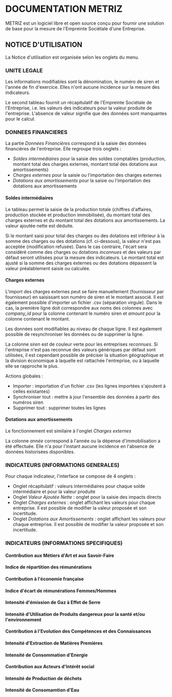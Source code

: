 # DOCUMENTATION METRIZ

METRIZ est un logiciel libre et open source conçu pour fournir une solution de base pour la mesure de l'Empreinte Sociétale d'une Entreprise.

## NOTICE D'UTILISATION

La Notice d'utilisation est organisée selon les onglets du menu.

### UNITE LEGALE

Les informations modifiables sont la dénomination, le numéro de siren et l'année de fin d'exercice.
Elles n'ont aucune incidence sur la mesure des indicateurs.

Le second tableau fournit un récapitulatif de l'Empreinte Sociétale de l'Entreprise, i.e. les valeurs des indicateurs pour la valeur produite de l'entreprise.
L'absence de valeur signifie que des données sont manquantes pour le calcul.

### DONNEES FINANCIERES

La partie *Données Financières* correspond à la saisie des données financières de l'entreprise. Elle regroupe trois onglets :
* *Soldes intermédiaires* pour la saisie des soldes comptables (production, montant total des charges externes, montant total des dotations aux amortissements)
* *Charges externes* pour la saisie ou l'importation des charges externes
* *Dotations aux amortissements* pour la saisie ou l'importation des dotations aux amortissements

#### Soldes intermédiaires

Le tableau permet la saisie de la production totale (chiffres d'affaires, production stockée et production immobilisée), du montant total des charges externes et du montant total des dotations aux amortissements. La valeur ajoutée nette est déduite.

Si le montant saisi pour total des charges ou des dotations est inférieur à la somme des charges ou des dotations (cf. ci-dessous), la valeur n'est pas acceptée (modification refusée). Dans le cas contraire, l'écart sera considéré comme des charges ou dotations *inconnues* et des valeurs par défaut seront utilisées pour la mesure des indicateurs.
Le montant total est ajusté si la somme des charges externes ou des dotations dépassent la valeur préalablement saisie ou calculée.

#### Charges externes

L'import des charges externes peut se faire manuellement (fournisseur par fournisseur) en saisissant son numéro de siren et le montant associé. Il est également possible d'importer un fichier .csv (séparation virgule). Dans le cas, la première ligne doit correspondre aux noms des colonnes avec *company_id* pour la colonne contenant le numéro siren et *amount* pour la colonne contenant le montant.

Les données sont modifiables au niveau de chaque ligne. Il est également possible de resynchroniser les données ou de supprimer la ligne.

La colonne *siren* est de couleur verte pour les entreprises *reconnues*.
Si l'entreprise n'est pas reconnue des valeurs génériques par défaut sont utilisées, il est cependant possible de préciser la situation géographique et la division économique à laquelle est rattachée l'entreprise, ou à laquelle elle se rapproche le plus.

Actions globales :
* Importer : importation d'un fichier .csv (les lignes importées s'ajoutent à celles existantes)
* Synchroniser tout : mettre à jour l'ensemble des données à partir des numéros siren
* Supprimer tout : supprimer toutes les lignes

#### Dotations aux amortissements

Le fonctionnement est similaire à l'onglet *Charges externes*

La colonne *année* correspond à l'année ou la dépense d'immobilisation a été effectuée. Elle n'a pour l'instant aucune incidence en l'absence de données historisées disponibles.

### INDICATEURS (INFORMATIONS GENERALES)

Pour chaque indicateur, l'interface se compose de 4 onglets :
* Onglet récapitulatif : valeurs intermédiaires pour chaque solde intermédiaire et pour la valeur produite
* Onglet *Valeur Ajoutée Nette* : onglet pour la saisie des impacts directs
* Onglet *Charges externes* : onglet affichant les valeurs pour chaque entreprise. Il est possible de modifier la valeur proposée et son incertitude.
* Onglet *Dotations aux Amortissements* : onglet affichant les valeurs pour chaque entreprise. Il est possible de modifier la valeur proposée et son incertitude.

### INDICATEURS (INFORMATIONS SPECIFIQUES)

#### Contribution aux Métiers d'Art et aux Savoir-Faire

#### Indice de répartition des rémunérations

#### Contribution à l'économie française

#### Indice d'écart de rémunérations Femmes/Hommes

#### Intensité d'émission de Gaz à Effet de Serre

#### Intensité d'Utilisation de Produits dangereux pour la santé et/ou l'environnement

#### Contribution à l'Evolution des Compétences et des Connaissances

#### Intensité d'Extraction de Matières Premières

#### Intensité de Consommation d'Energie

#### Contribution aux Acteurs d'Intérêt social

#### Intensité de Production de déchets

#### Intensité de Consomamtion d'Eau

